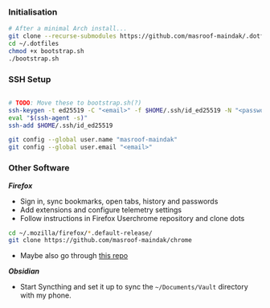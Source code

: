 ### Initialisation

```bash
# After a minimal Arch install...
git clone --recurse-submodules https://github.com/masroof-maindak/.dotfiles ~/.dotfiles/
cd ~/.dotfiles
chmod +x bootstrap.sh
./bootstrap.sh
```

### SSH Setup

```bash

# TODO: Move these to bootstrap.sh(?)
ssh-keygen -t ed25519 -C "<email>" -f $HOME/.ssh/id_ed25519 -N "<password>"
eval "$(ssh-agent -s)"
ssh-add $HOME/.ssh/id_ed25519

git config --global user.name "masroof-maindak"
git config --global user.email "<email>"
```

### Other Software

***Firefox***

- Sign in, sync bookmarks, open tabs, history and passwords
- Add extensions and configure telemetry settings
- Follow instructions in Firefox Userchrome repository and clone dots
```bash
cd ~/.mozilla/firefox/*.default-release/
git clone https://github.com/masroof-maindak/chrome
```
- Maybe also go through [this repo](https://github.com/SpitFire-666/Firefox-Stuff)

***Obsidian***

- Start Syncthing and set it up to sync the `~/Documents/Vault` directory with my phone.

